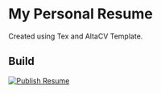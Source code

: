 # My Personal Resume

Created using Tex and AltaCV Template.

## Build

[![Publish Resume](https://github.com/shaiq-dev/Resume/actions/workflows/publish.yml/badge.svg?branch=main)](https://github.com/shaiq-dev/Resume/actions/workflows/publish.yml)

